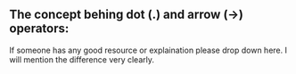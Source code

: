 ## The concept behing dot (.) and arrow (->) operators:
If someone has any good resource or explaination please drop down here.
I will mention the difference very clearly.

